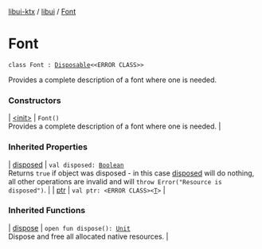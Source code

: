 [libui-ktx](../../index.md) / [libui](../index.md) / [Font](./index.md)

# Font

`class Font : `[`Disposable`](../-disposable/index.md)`<<ERROR CLASS>>`

Provides a complete description of a font where one is needed.

### Constructors

| [&lt;init&gt;](-init-.md) | `Font()`<br>Provides a complete description of a font where one is needed. |

### Inherited Properties

| [disposed](../-disposable/disposed.md) | `val disposed: `[`Boolean`](https://kotlinlang.org/api/latest/jvm/stdlib/kotlin/-boolean/index.html)<br>Returns `true` if object was disposed - in this case [disposed](../-disposable/disposed.md) will do nothing, all other operations are invalid and will `throw Error("Resource is disposed")`. |
| [ptr](../-disposable/ptr.md) | `val ptr: <ERROR CLASS><`[`T`](../-disposable/index.md#T)`>` |

### Inherited Functions

| [dispose](../-disposable/dispose.md) | `open fun dispose(): `[`Unit`](https://kotlinlang.org/api/latest/jvm/stdlib/kotlin/-unit/index.html)<br>Dispose and free all allocated native resources. |

